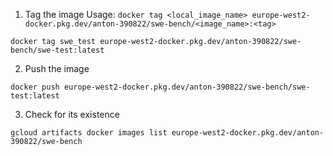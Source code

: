 
1. Tag the image
Usage: `docker tag <local_image_name> europe-west2-docker.pkg.dev/anton-390822/swe-bench/<image_name>:<tag>`
```
docker tag swe_test europe-west2-docker.pkg.dev/anton-390822/swe-bench/swe-test:latest
```

2. Push the image
```
docker push europe-west2-docker.pkg.dev/anton-390822/swe-bench/swe-test:latest
```

3. Check for its existence
```
gcloud artifacts docker images list europe-west2-docker.pkg.dev/anton-390822/swe-bench
```
